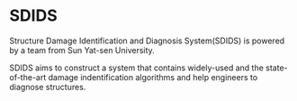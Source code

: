 # SDIDS

Structure Damage Identification and Diagnosis System(SDIDS) is powered by a team 
from Sun Yat-sen University.

SDIDS aims to construct a system that contains widely-used and the state-of-the-art 
damage indentification algorithms and help engineers to diagnose structures.